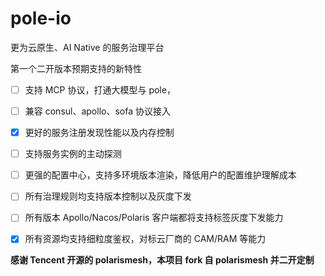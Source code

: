 # pole-io

更为云原生、AI Native 的服务治理平台

第一个二开版本预期支持的新特性

- [ ] 支持 MCP 协议，打通大模型与 pole，
- [ ] 兼容 consul、apollo、sofa 协议接入
- [x] 更好的服务注册发现性能以及内存控制
- [ ] 支持服务实例的主动探测
- [ ] 更强的配置中心，支持多环境版本渲染，降低用户的配置维护理解成本
- [ ] 所有治理规则均支持版本控制以及灰度下发
- [ ] 所有版本 Apollo/Nacos/Polaris 客户端都将支持标签灰度下发能力
- [x] 所有资源均支持细粒度鉴权，对标云厂商的 CAM/RAM 等能力


**感谢 Tencent 开源的 polarismesh，本项目 fork 自 polarismesh 并二开定制**